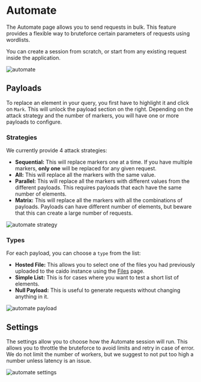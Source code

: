 # Automate

The Automate page allows you to send requests in bulk. This feature provides a flexible way to bruteforce certain parameters of requests using wordlists.

You can create a session from scratch, or start from any existing request inside the application.

![automate](/_images/automate.png)

## Payloads

To replace an element in your query, you first have to highlight it and click on `Mark`. This will unlock the payload section on the right. Depending on the attack strategy and the number of markers, you will have one or more payloads to configure.

### Strategies

We currently provide 4 attack strategies:

- **Sequential:** This will replace markers one at a time. If you have multiple markers, **only one** will be replaced for any given request.
- **All:** This will replace all the markers with the same value.
- **Parallel:** This will replace all the markers with different values from the different payloads. This requires payloads that each have the same number of elements.
- **Matrix:** This will replace all the markers with all the combinations of payloads. Payloads can have different number of elements, but beware that this can create a large number of requests.

![automate strategy](/_images/automate_strategy.png)

### Types

For each payload, you can choose a `type` from the list:

- **Hosted File:** This allows you to select one of the files you had previously uploaded to the caido instance using the [Files](/features/misc/files.md) page.
- **Simple List:** This is for cases where you want to test a short list of elements.
- **Null Payload:** This is useful to generate requests without changing anything in it.

![automate payload](/_images/automate_payload.png)

## Settings

The settings allow you to choose how the Automate session will run. This allows you to throttle the bruteforce to avoid limits and retry in case of error.
We do not limit the number of workers, but we suggest to not put too high a number unless latency is an issue.

![automate settings](/_images/automate_settings.png)

